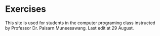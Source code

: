 # Exercises
This site is used for students in the computer programing class instructed by Professor Dr. Paisarn Muneesawang. Last edit at 29 August.
